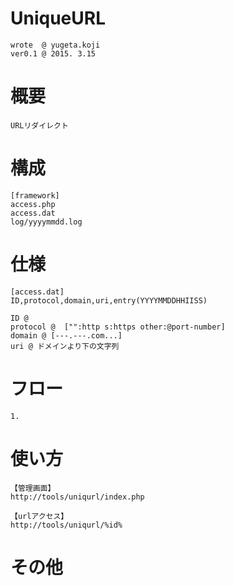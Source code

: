 # UniqueURL
    wrote  @ yugeta.koji
    ver0.1 @ 2015. 3.15


# 概要
    URLリダイレクト

# 構成
    [framework]
    access.php
    access.dat
    log/yyyymmdd.log

# 仕様
    [access.dat]
    ID,protocol,domain,uri,entry(YYYYMMDDHHIISS)

    ID @
    protocol @  ["":http s:https other:@port-number]
    domain @ [---.---.com...]
    uri @ ドメインより下の文字列

# フロー
    1.

# 使い方
    【管理画面】
    http://tools/uniqurl/index.php

    【urlアクセス】
    http://tools/uniqurl/%id%

    

# その他
